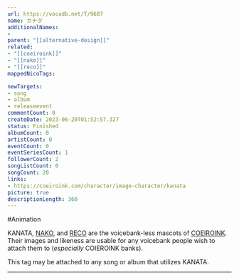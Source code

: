 ```yaml
---
url: https://vocadb.net/T/9687
name: カナタ
additionalNames: 
- 
parent: "[[alternative-design]]"
related:
- "[[coeiroink]]"
- "[[nako]]"
- "[[reco]]"
mappedNicoTags:

newTargets:
- song
- album
- releaseevent
commentCount: 0
createDate: 2023-06-20T01:52:57.327
status: Finished
albumCount: 0
artistCount: 0
eventCount: 0
eventSeriesCount: 1
followerCount: 2
songListCount: 0
songCount: 20
links: 
- https://coeiroink.com/character/image-character/kanata
picture: true
descriptionLength: 360
---
```


#Animation

KANATA, [NAKO](https://vocadb.net/T/9688/nako), and [RECO](https://vocadb.net/T/9689/reco) are the voicebank-less mascots of [COEIROINK](https://vocadb.net/T/8748/coeiroink). Their images and likeness are usable for any voicebank people wish to attach them to (*especially* COIEROINK banks).

This tag may be attached to any song or album that utilizes KANATA.

---

